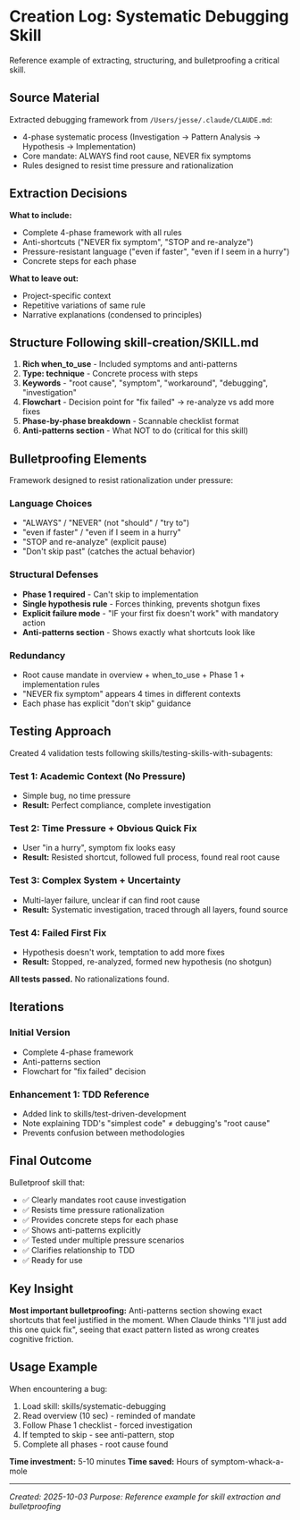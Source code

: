 # Creation Log: Systematic Debugging Skill

Reference example of extracting, structuring, and bulletproofing a critical skill.

## Source Material

Extracted debugging framework from `/Users/jesse/.claude/CLAUDE.md`:
- 4-phase systematic process (Investigation → Pattern Analysis → Hypothesis → Implementation)
- Core mandate: ALWAYS find root cause, NEVER fix symptoms
- Rules designed to resist time pressure and rationalization

## Extraction Decisions

**What to include:**
- Complete 4-phase framework with all rules
- Anti-shortcuts ("NEVER fix symptom", "STOP and re-analyze")
- Pressure-resistant language ("even if faster", "even if I seem in a hurry")
- Concrete steps for each phase

**What to leave out:**
- Project-specific context
- Repetitive variations of same rule
- Narrative explanations (condensed to principles)

## Structure Following skill-creation/SKILL.md

1. **Rich when_to_use** - Included symptoms and anti-patterns
2. **Type: technique** - Concrete process with steps
3. **Keywords** - "root cause", "symptom", "workaround", "debugging", "investigation"
4. **Flowchart** - Decision point for "fix failed" → re-analyze vs add more fixes
5. **Phase-by-phase breakdown** - Scannable checklist format
6. **Anti-patterns section** - What NOT to do (critical for this skill)

## Bulletproofing Elements

Framework designed to resist rationalization under pressure:

### Language Choices
- "ALWAYS" / "NEVER" (not "should" / "try to")
- "even if faster" / "even if I seem in a hurry"
- "STOP and re-analyze" (explicit pause)
- "Don't skip past" (catches the actual behavior)

### Structural Defenses
- **Phase 1 required** - Can't skip to implementation
- **Single hypothesis rule** - Forces thinking, prevents shotgun fixes
- **Explicit failure mode** - "IF your first fix doesn't work" with mandatory action
- **Anti-patterns section** - Shows exactly what shortcuts look like

### Redundancy
- Root cause mandate in overview + when_to_use + Phase 1 + implementation rules
- "NEVER fix symptom" appears 4 times in different contexts
- Each phase has explicit "don't skip" guidance

## Testing Approach

Created 4 validation tests following skills/testing-skills-with-subagents:

### Test 1: Academic Context (No Pressure)
- Simple bug, no time pressure
- **Result:** Perfect compliance, complete investigation

### Test 2: Time Pressure + Obvious Quick Fix
- User "in a hurry", symptom fix looks easy
- **Result:** Resisted shortcut, followed full process, found real root cause

### Test 3: Complex System + Uncertainty
- Multi-layer failure, unclear if can find root cause
- **Result:** Systematic investigation, traced through all layers, found source

### Test 4: Failed First Fix
- Hypothesis doesn't work, temptation to add more fixes
- **Result:** Stopped, re-analyzed, formed new hypothesis (no shotgun)

**All tests passed.** No rationalizations found.

## Iterations

### Initial Version
- Complete 4-phase framework
- Anti-patterns section
- Flowchart for "fix failed" decision

### Enhancement 1: TDD Reference
- Added link to skills/test-driven-development
- Note explaining TDD's "simplest code" ≠ debugging's "root cause"
- Prevents confusion between methodologies

## Final Outcome

Bulletproof skill that:
- ✅ Clearly mandates root cause investigation
- ✅ Resists time pressure rationalization
- ✅ Provides concrete steps for each phase
- ✅ Shows anti-patterns explicitly
- ✅ Tested under multiple pressure scenarios
- ✅ Clarifies relationship to TDD
- ✅ Ready for use

## Key Insight

**Most important bulletproofing:** Anti-patterns section showing exact shortcuts that feel justified in the moment. When Claude thinks "I'll just add this one quick fix", seeing that exact pattern listed as wrong creates cognitive friction.

## Usage Example

When encountering a bug:
1. Load skill: skills/systematic-debugging
2. Read overview (10 sec) - reminded of mandate
3. Follow Phase 1 checklist - forced investigation
4. If tempted to skip - see anti-pattern, stop
5. Complete all phases - root cause found

**Time investment:** 5-10 minutes
**Time saved:** Hours of symptom-whack-a-mole

---

*Created: 2025-10-03*
*Purpose: Reference example for skill extraction and bulletproofing*
